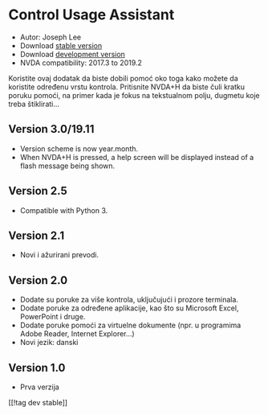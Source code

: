 # Control Usage Assistant #

* Autor: Joseph Lee
* Download [stable version][1]
* Download [development version][2]
* NVDA compatibility: 2017.3 to 2019.2

Koristite ovaj dodatak da biste dobili pomoć oko toga kako možete da
koristite određenu vrstu kontrola. Pritisnite NVDA+H da biste čuli kratku
poruku pomoći, na primer kada je fokus na tekstualnom polju, dugmetu koje
treba štiklirati...

## Version 3.0/19.11

* Version scheme is now year.month.
* When NVDA+H is pressed, a help screen will be displayed instead of a flash
  message being shown.

## Version 2.5

* Compatible with Python 3.

## Version 2.1

* Novi i ažurirani prevodi.

## Version 2.0

* Dodate su poruke za više kontrola, uključujući i prozore terminala.
* Dodate poruke za određene aplikacije, kao što su Microsoft Excel,
  PowerPoint i druge.
* Dodate poruke pomoći za virtuelne dokumente (npr. u programima Adobe
  Reader, Internet Explorer...)
* Novi jezik: danski

## Version 1.0

* Prva verzija

[[!tag dev stable]]

[1]: https://addons.nvda-project.org/files/get.php?file=cua

[2]: https://addons.nvda-project.org/files/get.php?file=cua-dev
